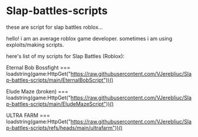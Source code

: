 # Slap-battles-scripts
these are script for slap battles roblox...

hello! i am an average roblox game developer.
sometimes i am using exploits/making scripts.

here's list of my scripts for Slap Battles (Roblox):

Eternal Bob Bossfight === loadstring(game:HttpGet("https://raw.githubusercontent.com/VJerebliuc/Slap-battles-scripts/main/EternalBobScript"))()

Elude Maze (broken) === loadstring(game:HttpGet("https://raw.githubusercontent.com/VJerebliuc/Slap-battles-scripts/main/EludeMazeScript"))()

ULTRA FARM === loadstring(game:HttpGet("https://raw.githubusercontent.com/VJerebliuc/Slap-battles-scripts/refs/heads/main/ultrafarm"))()
